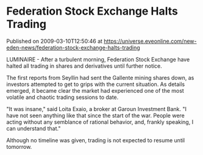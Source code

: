 # Federation Stock Exchange Halts Trading
Published on 2009-03-10T12:50:46 at https://universe.eveonline.com/new-eden-news/federation-stock-exchange-halts-trading

LUMINAIRE - After a turbulent morning, Federation Stock Exchange have halted all trading in shares and derivatives until further notice.   
  
The first reports from Seyllin had sent the Gallente mining shares down, as investors attempted to get to grips with the current situation. As details emerged, it became clear the market had experienced one of the most volatile and chaotic trading sessions to date.   
  
"It was insane," said Loita Exaio, a broker at Garoun Investment Bank. "I have not seen anything like that since the start of the war. People were acting without any semblance of rational behavior, and, frankly speaking, I can understand that."  
  
Although no timeline was given, trading is not expected to resume until tomorrow.
